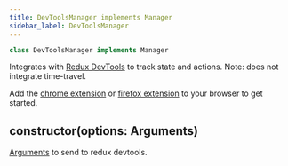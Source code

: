 ```yaml
---
title: DevToolsManager implements Manager
sidebar_label: DevToolsManager
---
```


```typescript
class DevToolsManager implements Manager
```

Integrates with [Redux DevTools](https://github.com/zalmoxisus/redux-devtools-extension) to track
state and actions. Note: does not integrate time-travel.

Add the [chrome extension](https://chrome.google.com/webstore/detail/redux-devtools/lmhkpmbekcpmknklioeibfkpmmfibljd?hl=en)
or [firefox extension](https://addons.mozilla.org/en-US/firefox/addon/reduxdevtools/) to your
browser to get started.

## constructor(options: Arguments)

[Arguments](https://github.com/zalmoxisus/redux-devtools-extension/blob/master/docs/API/Arguments.md)
to send to redux devtools.
